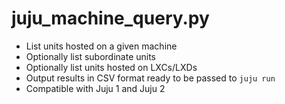 # juju_machine_query.py

* List units hosted on a given machine
* Optionally list subordinate units
* Optionally list units hosted on LXCs/LXDs
* Output results in CSV format ready to be passed to `juju run`
* Compatible with Juju 1 and Juju 2
